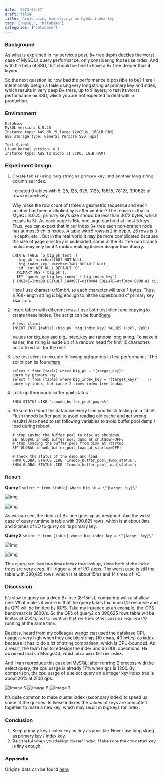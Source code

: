 ```yaml
---
date: '2023-05-27'
draft: false
title: 'Avoid using big strings as MySQL index key'
tags: ["MySQL", "Database"]
categories: ["Database"]
---
```

### Background

As what is explained in [my pervious post](https://blog.yellowday.day/posts/is_20m_rows_still_a_soft_limit_of_mysql_table_in_2023/), B+ tree depth decides the worst case of MySQL’s query performance, only considering those use index. And with the help of SSD, that should be fine to have a B+ tree deeper than 4 layers.

So the next question is: how bad the performance is possible to be? Here I intentionally design a table using very long string as primary key and index, which results in very deep B+ trees, up to 9 layers, to test its worst performance on SSD, which you are not expected to deal with in production.

### Environment

```
Database
MySQL version: 8.0.25
Instance type: AWS db.r5.large (2vCPUs, 16GiB RAM)
EBS storage type: General Purpose SSD (gp2)

Test Client
Linux kernal version: 6.1
Instance type: AWS t2.micro (1 vCPU, 1GiB RAM)
```

### Experiment Design

1. Create tables using long string as primary key, and another long string column as index. 
  
    I created 9 tables with 5, 25, 125, 625, 3125, 15625, 78125, 390625 of rows respectively.

    Why make the row count of tables a geometric sequence and each number has been multiplied by 5 after another? The reason is that in MySQL 8.0.25, primary key’s size should be less than 3072 bytes, which equals to 3k. As each page is 16k, one page can hold at most 5 keys. Thus, you can expect that in our index B+ tree each non-branch node has at most 5 child nodes. A table with 5 rows is 2 in depth, 25 rows is 3 in depth, etc… But in the real world it may be more complicated because the size of page directory is undecided, some of the B+ tree non branch nodes may only hold 4 nodes, making it even deeper than theory.

    ```
    CREATE TABLE `5_big_pk_test` (
      `big_pk` varchar(768) NOT NULL,
      `big_index_key` varchar(768) DEFAULT NULL,
      `id` int NOT NULL DEFAULT '0',
      PRIMARY KEY (`big_pk`),
      KEY `query_by_big_key_index` (`big_index_key`)
    ) ENGINE=InnoDB DEFAULT CHARSET=utf8mb4 COLLATE=utf8mb4_0900_ai_ci;
    ```

    Here I use charset=utf8mb4, so each character will take 4 bytes. Thus, a 768-length string is big enough to hit the upperbound of primary key size limit.

2. Insert tables with different rows. I use both test client and copying to create these tables. The script can be found[here](https://github.com/gongyisheng/playground/blob/main/mysql/big_primary_key_test/insert_data.py).

    ```
    # test client
    INSERT INTO {table} (big_pk, big_index_key) VALUES ({pk}, {pk})
    ```

    Values for big_key and big_index_key are random long string. To make it easier, the string is made up of a random head for first 10 characters and a fixed tail for the rest.

3. Use test client to execute following sql queries to test performance. The script can be found[here](https://github.com/gongyisheng/playground/blob/main/mysql/big_primary_key_test/select_test.py).

    ```
    select * from {table} where big_pk = "{target_key}"           --query by primary key
    select * from {table} where big_index_key = "{target_key}"    --query by index, but cause 2-times index tree lookup
    ```

4. Look up the innodb buffer pool status

    ```
    SHOW STATUS LIKE 'innodb_buffer_pool_pages%'
    ```

5. Be sure to reboot the database every time you finish testing on a table! Flush innodb buffer pool to avoid reading old cache and get wrong results! Also need to set following variables to avoid buffer pool dump / load during reboot.

    ```
    # Stop saving the buffer pool to disk at shutdown
    SET GLOBAL innodb_buffer_pool_dump_at_shutdown=OFF;
    # Stop loading the buffer pool from disk at startup
    SET GLOBAL innodb_buffer_pool_load_at_startup=OFF;

    # Check the status of the dump and load
    SHOW GLOBAL STATUS LIKE 'Innodb_buffer_pool_dump_status';
    SHOW GLOBAL STATUS LIKE 'Innodb_buffer_pool_load_status';
    ```

### Result

**Query 1** `select * from {table} where big_pk = \"{target_key}\"`

![img](./images/query1-1.png)

![img](./images/query1-2.png)

As we can see, the depth of B+ tree goes up as designed. And the worst case of query runtime is table with 390,625 rows, which is at about 8ms and 9 times of I/O to query on its primary key.

**Query 2** `select * from {table} where big_index_key = \"{target_key}\"`

![img](./images/query2-1.png)

![img](./images/query2-2.png)

This query requires two times index tree lookup, since both of the index trees are very deep, it’ll trigger a lot of I/O steps. The worst case is still the table with 390,625 rows, which is at about 15ms and 14 times of I/O.

### Discussion

It’s slow to query on a deep B+ tree (8-15ms), comparing with a shallow one. What makes it worse is that the query takes too much I/O resource and its QPS will be limitted by IOPS. Take my instance as an example, the IOPS benchmark is 3600/s. So the QPS of query2 on 390,625 rows table will be limited at 250/s, not to mention that we have other queries requires I/O running at the same time.

Besides, heard from my colleague [wangx](https://github.com/wangx404) that used the database CPU usage is very high when they use big strings (10 chars, 40 bytes) as index because it has to do a lot of string comparison, which is CPU-bounded. As a result, the team has to redesign the index and do DDL operations. He observed that on MongoDB, which also uses B-Tree index.

And I can reproduce this case on MySQL: after running 2 process with the select query, the cpu usage is already 17% when qps is 1200. By comparison, the cpu usage of a select query on a integer key index tree is about 20% at 2100 qps.

![Image 5](./images/discuss-1.png)
![Image 6](./images/discuss-2.png)
![Image 7](./images/discuss-3.png)

It’s quite common to make cluster index (secondary index) to speed up some of the queries. In these indexes the values of keys are concatted together to make a new key, which may result in big keys for index.

### Conclusion

1.   Keep primary key / index key as tiny as possible. Never use long string as primary key / index key.
2.   Be careful when you design cluster index. Make sure the concatted key is tiny enough. 

### Appendix

Original data can be found [here](https://docs.google.com/spreadsheets/d/1OC3O2bXdTQfL49fjkuVo16FmQ_PndX5j46pzdxWL0kU/edit?usp=sharing)